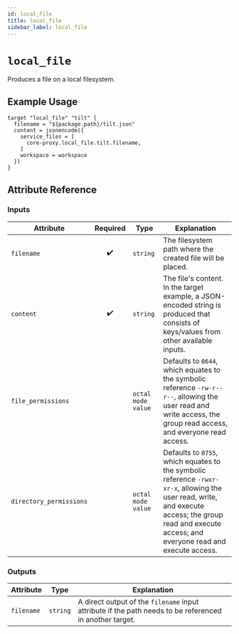 ```yaml
---
id: local_file
title: local_file
sidebar_label: local_file
---
```


# `local_file`

Produces a file on a local filesystem. 


## Example Usage

```hcl
target "local_file" "tilt" {
  filename = "${package.path}/tilt.json"
  content = jsonencode({
    service_files = [
      core-proxy.local_file.tilt.filename,
    ]
    workspace = workspace
  })
}
```

## Attribute Reference

### Inputs

| Attribute | Required | Type | Explanation |
| --------- | :------: | ---- | ----------- |
| `filename` | :heavy_check_mark: | `string` | The filesystem path where the created file will be placed. |
| `content` | :heavy_check_mark: | `string` | The file's content. In the target example, a JSON-encoded string is produced that consists of keys/values from other available inputs. |
| `file_permissions` |  | `octal mode value` | Defaults to `0644`, which equates to the symbolic reference `-rw-r--r--`, allowing the user read and write access, the group read access, and everyone read access. |
| `directory_permissions` |  | `octal mode value` | Defaults to `0755`, which equates to the symbolic reference `-rwxr-xr-x`, allowing the user read, write, and execute access; the group read and execute access; and everyone read and execute access. |

### Outputs

| Attribute | Type | Explanation |
| --------- | ---- | ----------- |
| `filename` | `string` | A direct output of the `filename` input attribute if the path needs to be referenced in another target. | 
